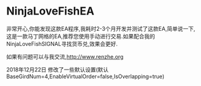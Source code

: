 # NinjaLoveFishEA

非常开心,你能发现这款EA程序,我耗时2-3个月开发并测试了这款EA,简单说一下,这是一款马丁网格的EA,推荐您使用手动进行交易.如果配合我的NinjaLoveFishSIGNAL寻找货币兑,效果会更好.

如果有问题可以与我交流,http://www.renzhe.org

2018年12月22日
修改了一些默认设置(默认BaseGirdNum=4,EnableVirtualOrder=false,IsOverlapping=true)
